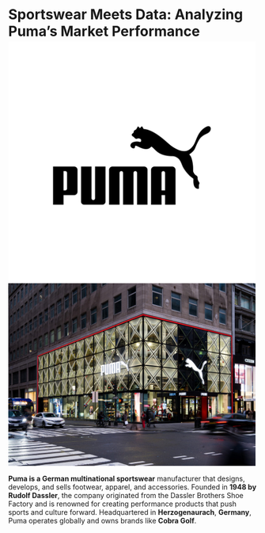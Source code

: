 # **Sportswear Meets Data: Analyzing Puma’s Market Performance**
<img src="pictures/puma.jpg" alt="Puma Logo" width="500" style="margin-top:-15px;"> <img src="pictures/puma store.jpg" alt="Puma Store" width="500" style="margin-top:-15px;">

**Puma is a German multinational sportswear** manufacturer that designs, develops, and sells footwear, apparel, and accessories. Founded in **1948 by Rudolf Dassler**, the company originated from the Dassler Brothers Shoe Factory and is renowned for creating performance products that push sports and culture forward. Headquartered in **Herzogenaurach**, **Germany**, Puma operates globally and owns brands like **Cobra Golf**.  




